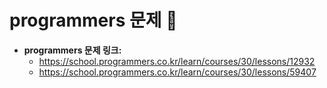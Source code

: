 # programmers 문제 📝

* __programmers 문제 링크:__ 
    * <https://school.programmers.co.kr/learn/courses/30/lessons/12932>
    * <https://school.programmers.co.kr/learn/courses/30/lessons/59407>